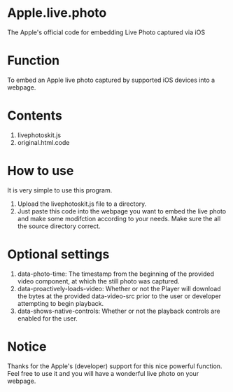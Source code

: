 # Apple.live.photo
The Apple's official code for embedding Live Photo captured via iOS

# Function
To embed an Apple live photo captured by supported iOS devices into a webpage.

# Contents
1) livephotoskit.js  
2) original.html.code

# How to use
It is very simple to use this program.  
1) Upload the livephotoskit.js file to a directory.  
2) Just paste this code into the webpage you want to embed the live photo and make some modifction according to your needs. Make sure the all the source directory correct.

# Optional settings
1) data-photo-time: The timestamp from the beginning of the provided video component, at which the still photo was captured.  
2) data-proactively-loads-video: Whether or not the Player will download the bytes at the provided data-video-src prior to the user or developer attempting to begin playback.  
3) data-shows-native-controls: Whether or not the playback controls are enabled for the user.

# Notice
Thanks for the Apple's (developer) support for this nice powerful function. Feel free to use it and you will have a wonderful live photo on your webpage.
